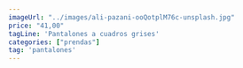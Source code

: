 ```yaml
---
imageUrl: "../images/ali-pazani-ooQotplM76c-unsplash.jpg"
price: "41,00"
tagLine: 'Pantalones a cuadros grises'
categories: ["prendas"]
tag: 'pantalones'
---
```


